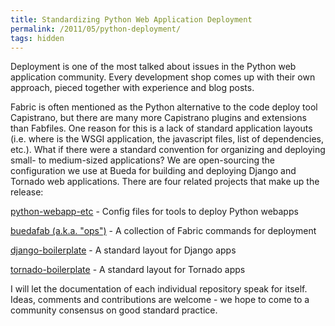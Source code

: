 ```yaml
---
title: Standardizing Python Web Application Deployment
permalink: /2011/05/python-deployment/
tags: hidden
---
```


Deployment is one of the most talked about issues in the Python web application
community. Every development shop comes up with their own approach, pieced
together with experience and blog posts.

Fabric is often mentioned as the Python alternative to the code deploy tool
Capistrano, but there are many more Capistrano plugins and extensions than
Fabfiles. One reason for this is a lack of standard application layouts (i.e.
where is the WSGI application, the javascript files, list of dependencies,
etc.). What if there were a standard convention for organizing and deploying
small- to medium-sized applications? We are open-sourcing the configuration we
use at Bueda for building and deploying Django and Tornado web applications.
There are four related projects that make up the release:

[python-webapp-etc](https://github.com/bueda/python-webapp-etc) -
Config files for tools to deploy Python webapps

[buedafab (a.k.a. "ops")](https://github.com/bueda/ops) -
A collection of Fabric commands for deployment

[django-boilerplate](https://github.com/bueda/django-boilerplate) -
A standard layout for Django apps

[tornado-boilerplate](https://github.com/bueda/tornado-boilerplate) -
A standard layout for Tornado apps

I will let the documentation of each individual repository speak for itself.
Ideas, comments and contributions are welcome - we hope to come to a community
consensus on good standard practice.
